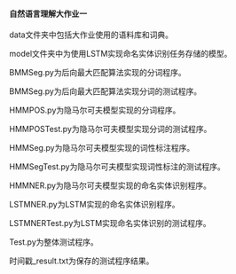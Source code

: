 #### 自然语言理解大作业一

data文件夹中包括大作业使用的语料库和词典。

model文件夹中为使用LSTM实现命名实体识别任务存储的模型。

BMMSeg.py为后向最大匹配算法实现的分词程序。

BMMSeg.py为后向最大匹配算法实现分词的测试程序。

HMMPOS.py为隐马尔可夫模型实现的分词程序。

HMMPOSTest.py为隐马尔可夫模型实现分词的测试程序。

HMMSeg.py为隐马尔可夫模型实现的词性标注程序。

HMMSegTest.py为隐马尔可夫模型实现词性标注的测试程序。

HMMNER.py为隐马尔可夫模型实现的命名实体识别程序。

LSTMNER.py为LSTM实现的命名实体识别程序。

LSTMNERTest.py为LSTM实现命名实体识别的测试程序。

Test.py为整体测试程序。

时间戳_result.txt为保存的测试程序结果。